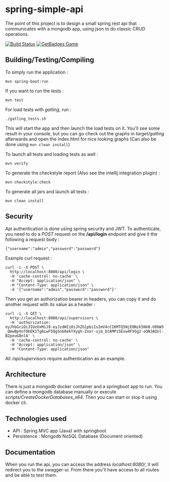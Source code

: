 # spring-simple-api
The point of this project is to design a small spring rest api that communicates with a mongodb app, using json to do classic CRUD operations.

[![Build Status](https://travis-ci.org/matthieusb/spring-simple-api.svg?branch=master)](https://travis-ci.org/matthieusb/spring-simple-api)
[![GetBadges Game](https://matthieusb-spring-simple-app.getbadges.io/shield/company/matthieusb-spring-simple-app/user/15203)](https://matthieusb-spring-simple-app.getbadges.io/?ref=shield-player)

## Building/Testing/Compiling

To simply run the application :

```
mvn spring-boot:run
```

If you want to run the tests :

```
mvn test
```

For load tests with *gatling*, run :

```
./gatling_tests.sh
```
This will start the app and then launch the load tests on it.
You'll see some result in your console, but you can go check out the graphs in *target/gatling* afterwards and open the index.html for nice looking graphs (Can also be done using `mvn clean install`)

To launch all tests and loading tests as well :

```
mvn verify
```


To generate the checkstyle report (Also see the intellij integration plugin) :


```
mvn checkstyle:check
```

To generate all jars and launch all tests :

```
mvn clean install
```

## Security
Api authentication is done using spring security and JWT.
To authenticate, you need to do a *POST* request on the **/api/login** endpoint and give it the following a request body :

```
{"username":"admin","password":"password"}
```

Example curl request :
```
curl -i -X POST \
  http://localhost:8080/api/login \
  -H 'cache-control: no-cache' \
  -H "Accept: application/json" \
  -H "Content-Type: application/json" \
  -d '{"username":"admin","password":"password"}'
```

Then you get an authorization bearer in headers, you can copy it and do another request with its value as a header :

```
curl -i -X GET \
  http://localhost:8080/api/supervisors \
  -H 'authorization: eyJhbGciOiJIUzUxMiJ9.eyJzdWIiOiJhZG1pbiIsImV4cCI6MTQ5NjE0Nzk5NX0.U0bW5-_QmwBpVnf0bEK1Tg6LwF5QgSnb8ekYXygh-Zxor-ujm_btAMPz5Exw4FVGg2-oQNJAQnl-B2peuG8nlA' \
  -H 'cache-control: no-cache' \
  -H "Accept: application/json" \
  -H "Content-Type: application/json"
```

All */api/supervisors* require authentication as an example.

## Architecture

There is just a mongodb docker container and a springboot app to run.
You can define a mongodb database manually or execute *scripts/CreateDockerDatabases_x64*. Then you can start or stop it using docker cli.


## Technologies used

  - API : Spring MVC app (Java) with springboot
  - Persistence : Mongodb NoSQL Database (Document oriented)


## Documentation

When you run the api, you can access the address *localhost:8080/*, it will redirect you to the swagger-ui.
From there you'll have access to all routes and be able to test them.
